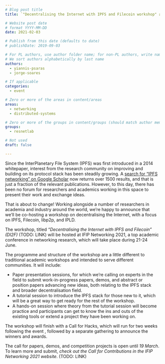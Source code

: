 ```yaml
---
# Blog post title
title: `"Decentralising the Internet with IPFS and Filecoin workshop" at IFIP Networking 2021: Call for Contributions`

# Website post date
# format YYYY-MM-DD
date: 2021-02-03

# Publish from this date (defaults to date)
# publishDate: 2019-09-03

# For PL authors, use author folder name; for non-PL authors, write name as in paper within ""
# We sort authors alphabetically by last name
authors:
  - yiannis-psaras
  - jorge-soares

# If applicable
categories:
  - event

# Zero or more of the areas in content/areas
areas:
  - networking
  - distributed-systems

# Zero or more of the groups in content/groups (should match author membership)
groups:
  - resnetlab

# Not used
draft: false

---
```


Since the InterPlanetary File System (IPFS) was first introduced in a 2014 whitepaper, interest from the research community on improving and building on its protocol stack has been steadily growing. A [search for “IPFS networking” on Google Scholar](https://scholar.google.com/scholar?hl=en&as_sdt=0%2C5&q=ipfs+networking&btnG=) now returns over 1500 results, and that is just a fraction of the relevant publications. However, to this day, there has been no forum for researchers and academics working in this space to present their work and exchange ideas.

That is about to change! Working alongside a number of researchers in academia and industry around the world, we’re happy to announce that we’ll be co-hosting a workshop on decentralising the Internet, with a focus on IPFS, Filecoin, libp2p, and IPLD.

The workshop, titled *“Decentralising the Internet with IPFS and Filecoin” (DI2F)* (TODO: LINK) will be hosted  at IFIP Networking 2021, a top academic conference in networking research, which will take place during 21-24 June.

The programme and structure of the workshop are a little different to traditional academic workshops and intended to serve different communities. It will include:
- Paper presentation sessions, for which we’re calling on experts in the field to submit work-in-progress papers, demos, and abstract or position papers advancing new ideas, both relating to the IPFS stack and broader decentralisation field.
- A tutorial session to introduce the IPFS stack for those new to it, which will be a great way to get  ready for the rest of the workshop.
- A hands-on session where theory from the tutorial session will become practice and participants can get to know the ins and outs of the existing tools or extend a project they have been working on.

The workshop will finish with a Call for Hacks, which will run for two weeks following the event , followed by a separate gathering to announce the winners and awards.

The call for papers, demos, and competition projects is open until *19 March*. To learn more and submit, *check out the Call for Contributions in the IFIP Networking 2021 website*. (TODO: LINK)

